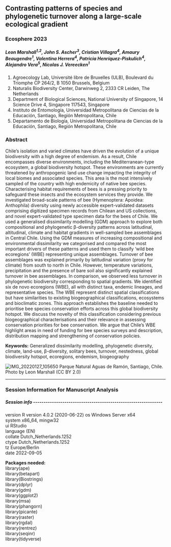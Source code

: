 ## Contrasting patterns of species and phylogenetic turnover along a large-scale ecological gradient 

### Ecosphere 2023

##### Leon Marshall<sup>1,2</sup>, John S. Ascher<sup>3</sup>, Cristian Villagra<sup>4</sup>, Amaury Beaugendre<sup>1</sup>, Valentina Herrera<sup>4</sup>, Patricia Henríquez-Piskulich<sup>4</sup>, Alejandro Vera<sup>5</sup>, Nicolas J. Vereecken<sup>1</sup>

1. Agroecology Lab, Université libre de Bruxelles (ULB), Boulevard du Triomphe CP 264/2, B 1050 Brussels, Belgium 
2.	Naturalis Biodiversity Center, Darwinweg 2, 2333 CR Leiden, The Netherlands
3. Department of Biological Sciences, National University of Singapore, 14 Science Drive 4, Singapore 117543, Singapore
4.	Instituto de Entomología, Universidad Metropolitana de Ciencias de la Educación, Santiago, Región Metropolitana, Chile
5.	Departamento de Biología, Universidad Metropolitana de Ciencias de la Educación, Santiago, Región Metropolitana, Chile

### Abstract
Chile’s isolation and varied climates have driven the evolution of a unique biodiversity with a high degree of endemism. As a result, Chile encompasses diverse environments, including the Mediterranean-type ecosystem, a global biodiversity hotspot. These environments are currently threatened by anthropogenic land use change impacting the integrity of local biomes and associated species. This area is the most intensively sampled of the country with high endemicity of native bee species. Characterising habitat requirements of bees is a pressing priority to safeguard these insects and the ecosystem services they provide. We investigated broad-scale patterns of bee (Hymenoptera: Apoidea: Anthophila) diversity using newly accessible expert-validated datasets comprising digitized specimen records from Chilean and US collections, and novel expert-validated type specimen data for the bees of Chile. We used a generalised dissimilarity modelling (GDM) approach to explore both compositional and phylogenetic β-diversity patterns across latitudinal, altitudinal, climate and habitat gradients in well-sampled bee assemblages in Central Chile. Using the GDM measures of increasing compositional and environmental dissimilarity we categorised and compared the most important drivers of these patterns and used them to classify ‘wild bee ecoregions’ (WBE) representing unique assemblages. Turnover of bee assemblages was explained primarily by latitudinal variation (proxy for climate) from south to north in Chile. However, temperature variations, precipitation and the presence of bare soil also significantly explained turnover in bee assemblages. In comparison, we observed less turnover in phylogenetic biodiversity corresponding to spatial gradients. We identified six de novo ecoregions (WBE), all with distinct taxa, endemic lineages, and representative species. The WBE represent distinct spatial classifications but have similarities to existing biogeographical classifications, ecosystems and bioclimatic zones. This approach establishes the baseline needed to prioritise bee species conservation efforts across this global biodiversity hotspot. We discuss the novelty of this classification considering previous biogeographical characterisations and their relevance in assessing conservation priorities for bee conservation. We argue that Chile’s WBE highlight areas in need of funding for bee species surveys and description, distribution mapping and strengthening of conservation policies.
 
**Keywords:** Generalized dissimilarity modelling, phylogenetic diversity, climate, land-use, β-diversity, solitary bees, turnover, nestedness, global biodiversity hotspot, ecoregions, endemism, biogeography
 
![IMG_20220127_105650](https://user-images.githubusercontent.com/33490288/188571470-752677ee-0e22-41e0-875b-d815d9c1849d.jpg)
Parque Natural Aguas de Ramón, Santiago, Chile. Photo by Leon Marshall (CC BY 2.0)


 ----------------------------------------------------------------------------------------------------------------------------------------------------------------------


### Session Information for Manuscript Analysis

##### Session info --------------------------------------------------------------
                     
 version  R version 4.0.2 (2020-06-22)
 os       Windows Server x64          
 system   x86_64, mingw32             
 ui       RStudio                     
 language (EN)                        
 collate  Dutch_Netherlands.1252      
 ctype    Dutch_Netherlands.1252      
 tz       Europe/Berlin               
 date     2022-09-05

**Packages needed:**   
library(ape)  
library(betapart)  
library(Biostrings)  
library(dplyr)  
library(gdm)  
library(ggplot2)  
library(msa)  
library(phangorn)  
library(picante)  
library(raster)  
library(rgdal)  
library(rentrez)  
library(seqinr)  
library(tidyverse)  
